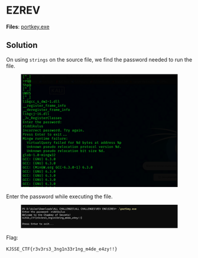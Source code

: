 # EZREV

**Files**: [portkey.exe](./files/portkey.exe)

## Solution

On using `strings` on the source file, we find the password needed to run the file.

<figure><img src="./imgs/strings.png"></figure>

Enter the password while executing the file.

<figure><img src="./imgs/flag.png"></figure>

Flag:
```
KJSSE_CTF{r3v3rs3_3ng1n33r1ng_m4de_e4zy!!}
```